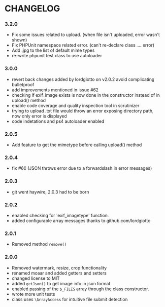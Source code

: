 # CHANGELOG

### 3.2.0
- Fix some issues related to upload. (when file isn't uploaded, error wasn't shown)
- Fix PHPUnit namespace related error. (can't re-declare class .... error)
- Add .jpg to the list of default mime types
- re-write phpunit test class to use autoloader

### 3.0.0
 - revert back changes added by lordgiotto on v2.0.2 avoid complicating bulletproof
 - add improvements mentioned in issue #62
 - checking if exif_image exists is now done in the constructor instead of in upload() method
 - enable code coverage and quality inspection tool in scrutinizer
 - trying to upload .txt file would throw an error exposing directory path, now only error is displayed
 - code indetations and ps4 autoloader enabled

### 2.0.5
 - Add feature to get the mimetype before calling upload() method

### 2.0.4 
 - fix #60 (JSON throws error due to a forwardslash in error messages)

### 2.0.3
 - git went haywire, 2.0.3 had to be born

### 2.0.2
 - enabled checking for 'exif_imagetype' function.
 - added configurable array messages thanks to github.com/lordgiotto

### 2.0.1
- Removed method `remove()`

### 2.0.0
- Removed watermark, resize, crop functionality
- renamed moaar and added getters and setters
- changed license to MIT 
- added `getJson()` to get image info in json format
- enabled passing of the `$_FILES` array through the class constructor.
- wrote more unit tests
- class uses `\ArrayAccess` for intuitive file submit detection

